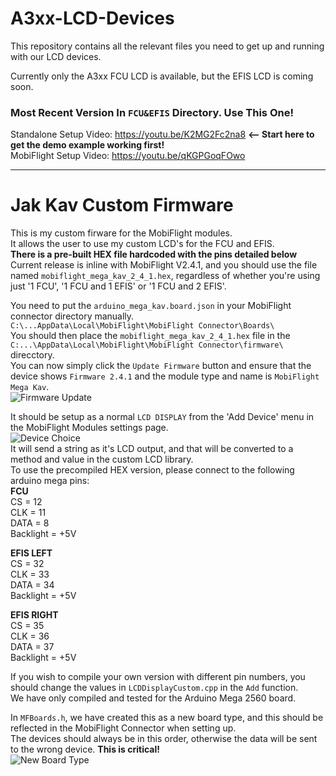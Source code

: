 # A3xx-LCD-Devices

This repository contains all the relevant files you need to get up and running with our LCD devices.    

Currently only the A3xx FCU LCD is available, but the EFIS LCD is coming soon.

### Most Recent Version In `FCU&EFIS` Directory. Use This One!

Standalone Setup Video: https://youtu.be/K2MG2Fc2na8    <b><-- Start here to get the demo example working first!</b>    
MobiFlight Setup Video: https://youtu.be/qKGPGoqFOwo    

- - - - - - - - - -
# Jak Kav Custom Firmware   
This is my custom firware for the MobiFlight modules.   
It allows the user to use my custom LCD's for the FCU and EFIS.   
<b>There is a pre-built HEX file hardcoded with the pins detailed below</b>
Current release is inline with MobiFlight V2.4.1, and you should use the file named `mobiflight_mega_kav_2_4_1.hex`, regardless of whether you're using just '1 FCU', '1 FCU and 1 EFIS' or '1 FCU and 2 EFIS'.    

You need to put the `arduino_mega_kav.board.json` in your MobiFlight connector directory manually.    
`C:\...AppData\Local\MobiFlight\MobiFlight Connector\Boards\`     
You should then place the `mobiflight_mega_kav_2_4_1.hex` file in the `C:...\AppData\Local\MobiFlight\MobiFlight Connector\firmware\` direcctory.    
You can now simply click the `Update Firmware` button and ensure that the device shows `Firmware 2.4.1` and the module type and name is `MobiFlight Mega Kav`.    
![Firmware Update](https://cdn.shopify.com/s/files/1/0736/3588/9464/files/Capture4.jpg?v=1686923609)  

It should be setup as a normal `LCD DISPLAY` from the 'Add Device' menu in the MobiFlight Modules settings page.    
![Device Choice](https://cdn.shopify.com/s/files/1/0736/3588/9464/files/Capture2.png?v=1686832847)    
It will send a string as it's LCD output, and that will be converted to a method and value in the custom LCD library.   
To use the precompiled HEX version, please connect to the following arduino mega pins:   
<b>FCU</b>    
CS = 12   
CLK = 11   
DATA = 8   
Backlight = +5V   

<b>EFIS LEFT</b>    
CS = 32   
CLK = 33   
DATA = 34   
Backlight = +5V   

<b>EFIS RIGHT</b>    
CS = 35   
CLK = 36   
DATA = 37   
Backlight = +5V   

If you wish to compile your own version with different pin numbers, you should change the values in `LCDDisplayCustom.cpp` in the `Add` function.    
We have only compiled and tested for the Arduino Mega 2560 board.

In `MFBoards.h`, we have created this as a new board type, and this should be reflected in the MobiFlight Connector when setting up.    
The devices should always be in this order, otherwise the data will be sent to the wrong device. <b>This is critical!</b>    
![New Board Type](https://cdn.shopify.com/s/files/1/0736/3588/9464/files/Capture1.jpg?v=1686832848)         

